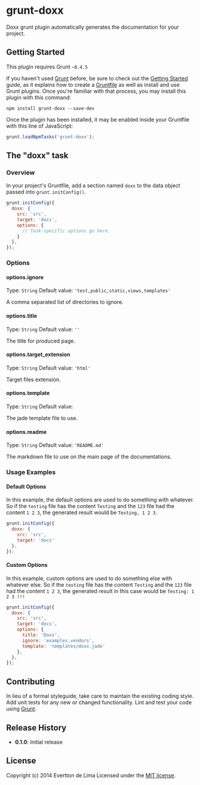 # grunt-doxx

Doxx grunt plugin automatically generates the documentation for your project.

## Getting Started
This plugin requires Grunt `~0.4.5`

If you haven't used [Grunt](http://gruntjs.com/) before, be sure to check out the [Getting Started](http://gruntjs.com/getting-started) guide, as it explains how to create a [Gruntfile](http://gruntjs.com/sample-gruntfile) as well as install and use Grunt plugins. Once you're familiar with that process, you may install this plugin with this command:

```shell
npm install grunt-doxx --save-dev
```

Once the plugin has been installed, it may be enabled inside your Gruntfile with this line of JavaScript:

```js
grunt.loadNpmTasks('grunt-doxx');
```

## The "doxx" task

### Overview
In your project's Gruntfile, add a section named `doxx` to the data object passed into `grunt.initConfig()`.

```js
grunt.initConfig({
  doxx: {
	src: 'src',
	target: 'docs',
    options: {
      // Task-specific options go here.
    }
  },
});
```

### Options

#### options.ignore
Type: `String`
Default value: `'test,public,static,views,templates'`

A comma separated list of directories to ignore.

#### options.title
Type: `String`
Default value: `''`

The title for produced page.

#### options.target_extension
Type: `String`
Default value: `'html'`

Target files extension.

#### options.template
Type: `String`
Default value: ` `

The jade template file to use.

#### options.readme
Type: `String`
Default value: `'README.md'`

The markdown file to use on the main page of the documentations.

### Usage Examples

#### Default Options
In this example, the default options are used to do something with whatever. So if the `testing` file has the content `Testing` and the `123` file had the content `1 2 3`, the generated result would be `Testing, 1 2 3.`

```js
grunt.initConfig({
  doxx: {
    src: 'src',
	target: 'docs'
  },
});
```

#### Custom Options
In this example, custom options are used to do something else with whatever else. So if the `testing` file has the content `Testing` and the `123` file had the content `1 2 3`, the generated result in this case would be `Testing: 1 2 3 !!!`

```js
grunt.initConfig({
  doxx: {
	src: 'src',
	target: 'docs',
    options: {
      title: 'Doxx',
      ignore: 'examples,vendors',
      template: 'templates/doxx.jade'
    },
  },
});
```

## Contributing
In lieu of a formal styleguide, take care to maintain the existing coding style. Add unit tests for any new or changed functionality. Lint and test your code using [Grunt](http://gruntjs.com/).

## Release History
* **0.1.0**: Initial release

## License
Copyright (c) 2014 Evertton de Lima
Licensed under the [MIT license](http://evertton.mit-license.org).
